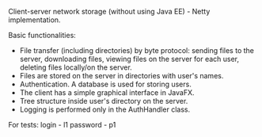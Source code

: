 Client-server network storage (without using Java EE) - Netty implementation.

Basic functionalities:
- File transfer (including directories) by byte protocol: sending files to the server,
downloading files, viewing files on the server for each user, deleting files locally/on the server.
- Files are stored on the server in directories with user's names.
- Authentication. A database is used for storing users.
- The client has a simple graphical interface in JavaFX.
- Tree structure inside user's directory on the server.
- Logging is performed only in the AuthHandler class.

For tests: 
  login - l1
  password - p1
